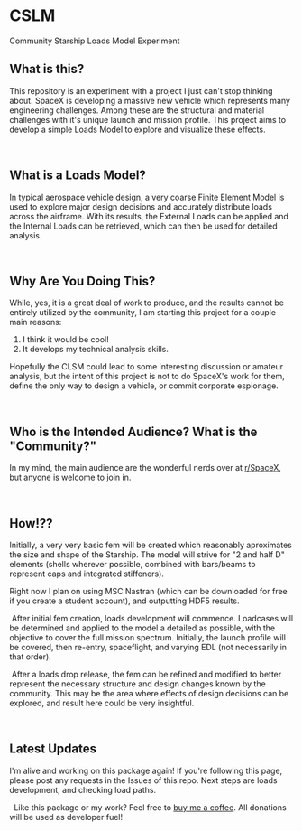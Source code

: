 # CSLM
Community Starship Loads Model Experiment


## What is this?
This repository is an experiment with a project I just can't stop thinking about. SpaceX is developing a massive new vehicle which represents many engineering challenges. Among these are the structural and material challenges with it's unique launch and mission profile. This project aims to develop a simple Loads Model to explore and visualize these effects.

&#x200B;
## What is a Loads Model?
In typical aerospace vehicle design, a very coarse Finite Element Model is used to explore major design decisions and accurately distribute loads across the airframe. With its results, the External Loads can be applied and the Internal Loads can be retrieved, which can then be used for detailed analysis.

&#x200B;
## Why Are You Doing This?
While, yes, it is a great deal of work to produce, and the results cannot be entirely utilized by the community, I am starting this project for a couple main reasons:
1. I think it would be cool!
2. It develops my technical analysis skills.

Hopefully the CLSM could lead to some interesting discussion or amateur analysis, but the intent of this project is not to do SpaceX's work for them, define the only way to design a vehicle, or commit corporate espionage.

&#x200B;
## Who is the Intended Audience? What is the "Community?"
In my mind, the main audience are the wonderful nerds over at [r/SpaceX](https://www.reddit.com/r/spacex), but anyone is welcome to join in.

&#x200B;
## How!??
Initially, a very very basic fem will be created which reasonably aproximates the size and shape of the Starship. The model will strive for "2 and half D" elements (shells wherever possible, combined with bars/beams to represent caps and integrated stiffeners).

Right now I plan on using MSC Nastran (which can be downloaded for free if you create a student account), and outputting HDF5 results.


&#x200B;
After initial fem creation, loads development will commence. Loadcases will be determined and applied to the model a detailed as possible, with the objective to cover the full mission spectrum. Initially, the launch profile will be covered, then re-entry, spaceflight, and varying EDL (not necessarily in that order).

&#x200B;
After a loads drop release, the fem can be refined and modified to better represent the necessary structure and design changes known by the community. This may be the area where effects of design decisions can be explored, and result here could be very insightful.

&#x200B;
## Latest Updates
I'm alive and working on this package again! If you're following this page, please post any requests in the Issues of this repo. Next steps are loads development, and checking load paths.


&#x200B;
&#x200B;
Like this package or my work? Feel free to [buy me a coffee](https://www.buymeacoffee.com/czarified).
All donations will be used as developer fuel!
